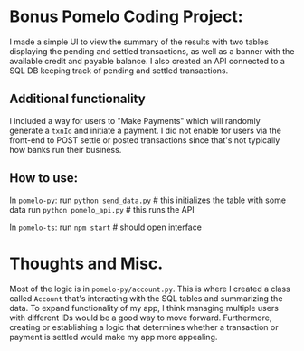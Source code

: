# Bonus Pomelo Coding Project:

I made a simple UI to view the summary of the results with two tables displaying the pending and settled transactions, as well as a banner with the available credit and payable balance. I also created an API connected to a SQL DB keeping track of pending and settled transactions.

## Additional functionality
I included a way for users to "Make Payments" which will randomly generate a `txnId` and initiate a payment. I did not enable for users via the front-end to POST settle or posted transactions since that's not typically how banks run their business.

## How to use:
In `pomelo-py`:
    run `python send_data.py` # this initializes the table with some data
    run `python pomelo_api.py` # this runs the API

In `pomelo-ts`:
    run `npm start` # should open interface

# Thoughts and Misc.
Most of the logic is in `pomelo-py/account.py`. This is where I created a class called `Account` that's interacting with the SQL tables and summarizing the data. To expand functionality of my app, I think managing multiple users with different IDs would be a good way to move forward. Furthermore, creating or establishing a logic that determines whether a transaction or payment is settled would make my app more appealing.